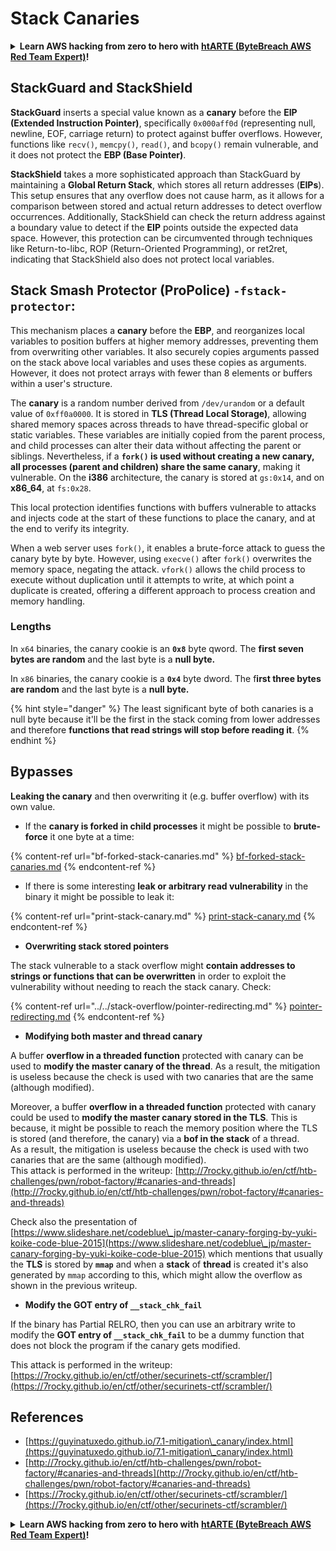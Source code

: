 # Stack Canaries

<details>

<summary><strong>Learn AWS hacking from zero to hero with</strong> <a href="https://training.bytebreach.xyz/courses/arte"><strong>htARTE (ByteBreach AWS Red Team Expert)</strong></a><strong>!</strong></summary>

Other ways to support ByteBreach:

* If you want to see your **company advertised in ByteBreach** or **download ByteBreach in PDF** Check the [**SUBSCRIPTION PLANS**](https://github.com/sponsors/khulnasoft)!
* Get the [**official PEASS & ByteBreach swag**](https://peass.creator-spring.com)
* Discover [**The PEASS Family**](https://opensea.io/collection/the-peass-family), our collection of exclusive [**NFTs**](https://opensea.io/collection/the-peass-family)
* **Join the** 💬 [**Discord group**](https://discord.gg/hRep4RUj7f) or the [**telegram group**](https://t.me/peass) or **follow** us on **Twitter** 🐦 [**@bytebreach\_live**](https://twitter.com/bytebreach\_live)**.**
* **Share your hacking tricks by submitting PRs to the** [**ByteBreach**](https://github.com/khulnasoft/bytebreach) and [**ByteBreach Cloud**](https://github.com/khulnasoft/bytebreach-cloud) github repos.

</details>

## **StackGuard and StackShield**

**StackGuard** inserts a special value known as a **canary** before the **EIP (Extended Instruction Pointer)**, specifically `0x000aff0d` (representing null, newline, EOF, carriage return) to protect against buffer overflows. However, functions like `recv()`, `memcpy()`, `read()`, and `bcopy()` remain vulnerable, and it does not protect the **EBP (Base Pointer)**.

**StackShield** takes a more sophisticated approach than StackGuard by maintaining a **Global Return Stack**, which stores all return addresses (**EIPs**). This setup ensures that any overflow does not cause harm, as it allows for a comparison between stored and actual return addresses to detect overflow occurrences. Additionally, StackShield can check the return address against a boundary value to detect if the **EIP** points outside the expected data space. However, this protection can be circumvented through techniques like Return-to-libc, ROP (Return-Oriented Programming), or ret2ret, indicating that StackShield also does not protect local variables.

## **Stack Smash Protector (ProPolice) `-fstack-protector`:**

This mechanism places a **canary** before the **EBP**, and reorganizes local variables to position buffers at higher memory addresses, preventing them from overwriting other variables. It also securely copies arguments passed on the stack above local variables and uses these copies as arguments. However, it does not protect arrays with fewer than 8 elements or buffers within a user's structure.

The **canary** is a random number derived from `/dev/urandom` or a default value of `0xff0a0000`. It is stored in **TLS (Thread Local Storage)**, allowing shared memory spaces across threads to have thread-specific global or static variables. These variables are initially copied from the parent process, and child processes can alter their data without affecting the parent or siblings. Nevertheless, if a **`fork()` is used without creating a new canary, all processes (parent and children) share the same canary**, making it vulnerable. On the **i386** architecture, the canary is stored at `gs:0x14`, and on **x86\_64**, at `fs:0x28`.

This local protection identifies functions with buffers vulnerable to attacks and injects code at the start of these functions to place the canary, and at the end to verify its integrity.

When a web server uses `fork()`, it enables a brute-force attack to guess the canary byte by byte. However, using `execve()` after `fork()` overwrites the memory space, negating the attack. `vfork()` allows the child process to execute without duplication until it attempts to write, at which point a duplicate is created, offering a different approach to process creation and memory handling.

### Lengths

In `x64` binaries, the canary cookie is an **`0x8`** byte qword. The **first seven bytes are random** and the last byte is a **null byte.**

In `x86` binaries, the canary cookie is a **`0x4`** byte dword. The f**irst three bytes are random** and the last byte is a **null byte.**

{% hint style="danger" %}
The least significant byte of both canaries is a null byte because it'll be the first in the stack coming from lower addresses and therefore **functions that read strings will stop before reading it**.
{% endhint %}

## Bypasses

**Leaking the canary** and then overwriting it (e.g. buffer overflow) with its own value.

* If the **canary is forked in child processes** it might be possible to **brute-force** it one byte at a time:

{% content-ref url="bf-forked-stack-canaries.md" %}
[bf-forked-stack-canaries.md](bf-forked-stack-canaries.md)
{% endcontent-ref %}

* If there is some interesting **leak or arbitrary read vulnerability** in the binary it might be possible to leak it:

{% content-ref url="print-stack-canary.md" %}
[print-stack-canary.md](print-stack-canary.md)
{% endcontent-ref %}

* **Overwriting stack stored pointers**

The stack vulnerable to a stack overflow might **contain addresses to strings or functions that can be overwritten** in order to exploit the vulnerability without needing to reach the stack canary. Check:

{% content-ref url="../../stack-overflow/pointer-redirecting.md" %}
[pointer-redirecting.md](../../stack-overflow/pointer-redirecting.md)
{% endcontent-ref %}

* **Modifying both master and thread canary**

A buffer **overflow in a threaded function** protected with canary can be used to **modify the master canary of the thread**. As a result, the mitigation is useless because the check is used with two canaries that are the same (although modified).

Moreover, a buffer **overflow in a threaded function** protected with canary could be used to **modify the master canary stored in the TLS**. This is because, it might be possible to reach the memory position where the TLS is stored (and therefore, the canary) via a **bof in the stack** of a thread.\
As a result, the mitigation is useless because the check is used with two canaries that are the same (although modified).\
This attack is performed in the writeup: [http://7rocky.github.io/en/ctf/htb-challenges/pwn/robot-factory/#canaries-and-threads](http://7rocky.github.io/en/ctf/htb-challenges/pwn/robot-factory/#canaries-and-threads)

Check also the presentation of [https://www.slideshare.net/codeblue\_jp/master-canary-forging-by-yuki-koike-code-blue-2015](https://www.slideshare.net/codeblue\_jp/master-canary-forging-by-yuki-koike-code-blue-2015) which mentions that usually the **TLS** is stored by **`mmap`** and when a **stack** of **thread** is created it's also generated by `mmap` according to this, which might allow the overflow as shown in the previous writeup.

* **Modify the GOT entry of `__stack_chk_fail`**

If the binary has Partial RELRO, then you can use an arbitrary write to modify the **GOT entry of `__stack_chk_fail`** to be a dummy function that does not block the program if the canary gets modified.

This attack is performed in the writeup: [https://7rocky.github.io/en/ctf/other/securinets-ctf/scrambler/](https://7rocky.github.io/en/ctf/other/securinets-ctf/scrambler/)

## References

* [https://guyinatuxedo.github.io/7.1-mitigation\_canary/index.html](https://guyinatuxedo.github.io/7.1-mitigation\_canary/index.html)
* [http://7rocky.github.io/en/ctf/htb-challenges/pwn/robot-factory/#canaries-and-threads](http://7rocky.github.io/en/ctf/htb-challenges/pwn/robot-factory/#canaries-and-threads)
* [https://7rocky.github.io/en/ctf/other/securinets-ctf/scrambler/](https://7rocky.github.io/en/ctf/other/securinets-ctf/scrambler/)

<details>

<summary><strong>Learn AWS hacking from zero to hero with</strong> <a href="https://training.bytebreach.xyz/courses/arte"><strong>htARTE (ByteBreach AWS Red Team Expert)</strong></a><strong>!</strong></summary>

Other ways to support ByteBreach:

* If you want to see your **company advertised in ByteBreach** or **download ByteBreach in PDF** Check the [**SUBSCRIPTION PLANS**](https://github.com/sponsors/khulnasoft)!
* Get the [**official PEASS & ByteBreach swag**](https://peass.creator-spring.com)
* Discover [**The PEASS Family**](https://opensea.io/collection/the-peass-family), our collection of exclusive [**NFTs**](https://opensea.io/collection/the-peass-family)
* **Join the** 💬 [**Discord group**](https://discord.gg/hRep4RUj7f) or the [**telegram group**](https://t.me/peass) or **follow** us on **Twitter** 🐦 [**@bytebreach\_live**](https://twitter.com/bytebreach\_live)**.**
* **Share your hacking tricks by submitting PRs to the** [**ByteBreach**](https://github.com/khulnasoft/bytebreach) and [**ByteBreach Cloud**](https://github.com/khulnasoft/bytebreach-cloud) github repos.

</details>
